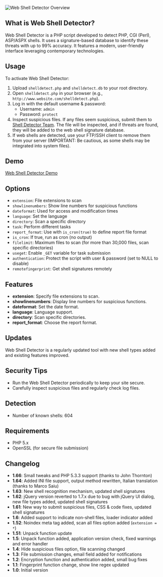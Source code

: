 ![Web Shell Detector Overview](https://r00t-shell.com/wp-content/uploads/2025/02/Web-Shell-Detector.png "Web Shell Detector Overview")

## What is Web Shell Detector?

Web Shell Detector is a PHP script developed to detect PHP, CGI (Perl), ASP/ASPX shells. It uses a signature-based database to identify these threats with up to 99% accuracy. It features a modern, user-friendly interface leveraging contemporary technologies.

## Usage
To activate Web Shell Detector:

1. Upload `shelldetect.php` and `shelldetect.db` to your root directory.
2. Open `shelldetect.php` in your browser (e.g., `http://www.website.com/shelldetect.php`).
3. Log in with the default username & password:
   - Username: `admin`
   - Password: `protect`
4. Inspect suspicious files. If any files seem suspicious, submit them to [Shell Detector Team](http://www.shelldetector.com). The file will be inspected, and if threats are found, they will be added to the web shell signature database.
5. If web shells are detected, use your FTP/SSH client to remove them from your server (IMPORTANT: Be cautious, as some shells may be integrated into system files).

## Demo
[Web Shell Detector Demo](http://www.emposha.com/demo/shelldetect/)

## Options
- `extension`: File extensions to scan
- `showlinenumbers`: Show line numbers for suspicious functions
- `dateformat`: Used for access and modification times
- `language`: Set the language
- `directory`: Scan a specific directory
- `task`: Perform different tasks
- `report_format`: Use with `is_cron(true)` to define report file format
- `is_cron`: If true, run as cron (no output)
- `filelimit`: Maximum files to scan (for more than 30,000 files, scan specific directories)
- `useget`: Enable `_GET` variable for task submission
- `authentication`: Protect the script with user & password (set to NULL to disable)
- `remotefingerprint`: Get shell signatures remotely


## Features

- **extension**: Specify file extensions to scan.
- **showlinenumbers**: Display line numbers for suspicious functions.
- **dateformat**: Set the date format.
- **language**: Language support.
- **directory**: Scan specific directories.
- **report_format**: Choose the report format.

## Updates

Web Shell Detector is a regularly updated tool with new shell types added and existing features improved.

## Security Tips

- Run the Web Shell Detector periodically to keep your site secure.
- Carefully inspect suspicious files and regularly check log files.



## Detection
- Number of known shells: 604

## Requirements
- PHP 5.x
- OpenSSL (for secure file submission)


## Changelog
- **1.66**: Small tweaks and PHP 5.3.3 support (thanks to John Thornton)
- **1.64**: Added INI file support, output method rewritten, Italian translation (thanks to Marco Saiu)
- **1.63**: New shell recognition mechanism, updated shell signatures
- **1.62**: jQuery version reverted to 1.7.x due to bug with jQuery UI dialog, new file types added, updated shell signatures
- **1.61**: New way to submit suspicious files, CSS & code fixes, updated shell signatures
- **1.6**: Added support to indicate non-shell files, loader indicator added
- **1.52**: Noindex meta tag added, scan all files option added (`extension = *`)
- **1.51**: Unpack function update
- **1.5**: Unpack function added, application version check, fixed warnings and error handler
- **1.4**: Hide suspicious files option, file scanning changed
- **1.3**: File submission changes, email field added for notifications
- **1.2**: Encryption function and authentication added, small bug fixes
- **1.1**: Fingerprint function change, show line regex updated
- **1.0**: Initial version
